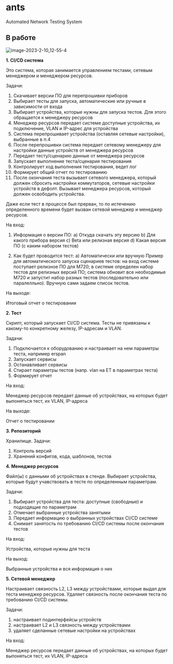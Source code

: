 # ants
Automated Network Testing System 

## В работе
![image-2023-2-10_12-55-4](https://github.com/meoree/ants/assets/31919838/36285b4d-d9f7-4efd-8a34-bb34d314ae85)

**1. CI/CD система**

Это система, которая занимается управлением тестами, сетевым менеджером и менеджером ресурсов.

Задачи: 
1) Скачивает версии ПО для перепрошивки приборов
2) Выбирает тесты для запуска, автоматические или ручные в зависимости от входа
3) Выбирает устройства, которые нужны для запуска тестов. Для этого обращается к менеджеру ресурсов
4) Менеджер ресурсов передает системе доступные устройства, их подключение, VLAN и IP-адрес для устройства
5) Система перепрошивает устройства (оставляя сетевые настройки), выбранные в п.4 
6) После перепрошивки система передает сетевому менеджеру для настройки данные устройств от менеджера ресурсов
7) Передает тесту/сценарию данные от менеджера ресурсов
8) Запускает выполнение теста/сценария тестирования
9) Контролирует ход выполнения тестирования, ведет лог
10) Формирует общий отчет по тестированию
11) После окончания теста вызывает сетевого менеджера, который должен сбросить настройки коммутаторов, сетевые настройки устройств в дефолт. Вызывает менеджера ресурсов, который должен освободить устройства.
    
Даже если тест в процессе был прерван, то по истечению определенного времени будет вызван сетевой менеджер и менеджер ресурсов.

На вход:
1) Информация о версии ПО:
a) Откуда скачать эту версию
b) Для какого прибора версия
c) Beta или релизная версия
d) Какая версия ПО (с каким набором тестов)
 
2) Как будет проводится тест:
a) Автоматически или вручную
Пример для автоматического запуска сценариев тестов: на вход системе поступает релизное ПО для М720; в системе определен набор тестов для релизных версий ПО; система обновит все необходимые М720 и запустит набор разных тестов (последовательно или паралелльно).
Вручную сами задаем список тестов.


На выходе:

Итоговый отчет о тестировании

**2. Тест**

Скрипт, который запускает CI/CD система. Тесты не привязаны к какому-то конкретному железу, IP-адресам и VLAN.

Задачи:
1) Подключается к оборудованию и настраивает на нем параметры теста, например erspan
2) Запускает сервисы
3) Останавливает сервисы
4) Стирает параметры тестов (напр. vlan на ЕТ в параметрах теста)
5) Формирует отчет

   
На вход:

Менеджер ресурсов передает данные об устройствах, на которых будет выпоняться тест, их VLAN, IP-адреса

На выходе:

Отчет о тестировании

**3. Репозиторий**

Хранилище.
Задачи:
1) Контроль версий
2) Хранений конфигов, кода, шаблонов, тестов

**4. Менеджер ресурсов**

Файл(ы) с данными об устройствах в стенде. Выбирает устройства, которые будут учавствовать в тесте по определенным параметрам. 

Задачи:
1) Выбирает устройства для теста: доступные (свободные) и подходящие по параметрам
2) Отмечает выбранные устройства занятыми
3) Передает информацию о выбранных устройствах CI/CD системе 
4) Снимает занятость по требованию CI/CD системы после окончания тестов
   
На вход:

Устройства, которые нужны для теста

На выход:

Выбранные устройства и вся информация о них

**5. Сетевой менеджер**

Настраивает связность L2, L3 между устройствами, которые выдал для теста менеджер ресурсов. Удаляет связность после окончания теста по требованию CI/CD системы.

Задачи:
1) настраивает подинтерфейсы устройств
2) настраивает L2 и L3 связность между устройствами
3) удаляет сделанные сетевые настройки на устройствах
   
На вход:

Менеджер ресурсов передает данные об устройствах, на которых будет выпоняться тест, их VLAN, IP-адреса
